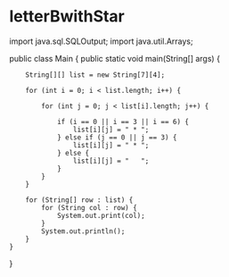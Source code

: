 # letterBwithStar

import java.sql.SQLOutput;
import java.util.Arrays;

public class Main {
    public static void main(String[] args) {

        String[][] list = new String[7][4];

        for (int i = 0; i < list.length; i++) {

            for (int j = 0; j < list[i].length; j++) {

                if (i == 0 || i == 3 || i == 6) {
                    list[i][j] = " * ";
                } else if (j == 0 || j == 3) {
                    list[i][j] = " * ";
                } else {
                    list[i][j] = "   ";
                }
            }
        }

        for (String[] row : list) {
            for (String col : row) {
                System.out.print(col);
            }
            System.out.println();
        }
    }
}


